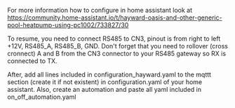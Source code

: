 For more information how to configure in home assistant look at https://community.home-assistant.io/t/hayward-oasis-and-other-generic-pool-heatpump-using-pc1002/733827/30

To resume, you need to connect RS485 to CN3, pinout is from right to left +12V, RS485_A, RS485_B, GND. Don't forget that you need to rollover (cross cronnect) A and B from the CN3 connector to your RS485 gateway so RX is connected to TX.

After, add all lines included in configuration_hayward.yaml to the mqttt section (create it if not existent) in configuration.yaml of your home assistant. Also, create an automation and paste all yaml included in on_off_automation.yaml
